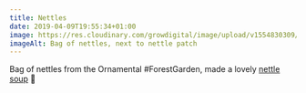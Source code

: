 ```yaml
---
title: Nettles
date: 2019-04-09T19:55:34+01:00
image: https://res.cloudinary.com/growdigital/image/upload/v1554830309/nettles-1AC060EA.jpg
imageAlt: Bag of nettles, next to nettle patch
---
```


Bag of nettles from the Ornamental #ForestGarden, made a lovely [nettle soup](https://app.simplenote.com/publish/H5WLGD) 🥣
